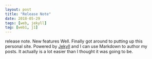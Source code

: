 ```yaml
---
layout: post
title: "Release Note"
date: 2018-05-29
tags: [web, jekyll]
tag: [web1, j1]
---
```


release note.
New features
Well. Finally got around to putting up this personal site. Powered by [Jekyll](http://jekyllrb.com) and I can use Markdown to author my posts. It actually is a lot easier than I thought it was going to be.
